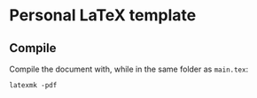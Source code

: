 # Personal LaTeX template

## Compile
Compile the document with, while in the same folder as `main.tex`:

```shell
latexmk -pdf
```
